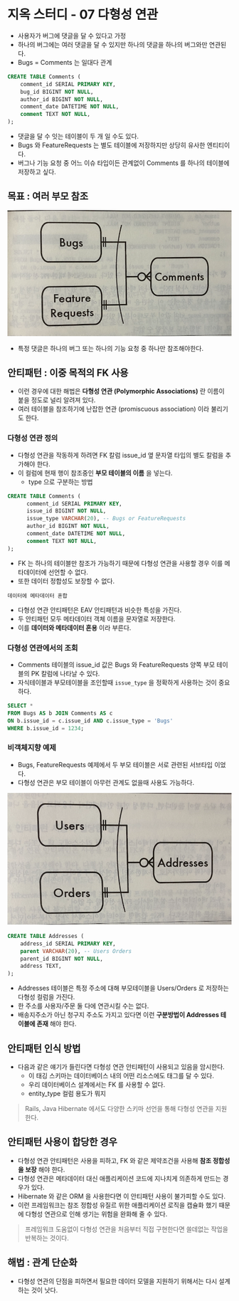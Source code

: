 # 지옥 스터디 - 07 다형성 연관
- 사용자가 버그에 댓글을 달 수 있다고 가정
- 하나의 버그에는 여러 댓글을 달 수 있지만 하나의 댓글을 하나의 버그와만 연관된다.
- Bugs = Comments 는 일대다 관계

```sql
CREATE TABLE Comments (
    comment_id SERIAL PRIMARY KEY,
    bug_id BIGINT NOT NULL,
    author_id BIGINT NOT NULL,
    comment_date DATETIME NOT NULL,
    comment TEXT NOT NULL, 
);
```
- 댓글을 달 수 잇는 테이블이 두 개 일 수도 있다.
- Bugs 와 FeatureRequests 는 별도 테이블에 저장하지만 상당히 유사한 엔티티이다.
- 버그나 기능 요청 중 어느 이슈 타입이든 관계없이 Comments 를 하나의 테이블에 저장하고 싶다.

## 목표 : 여러 부모 참조

![polyorphism](./images/sql_antipatterns_polymorphism.png)
- 특정 댓글은 하나의 버그 또는 하나의 기능 요청 중 하나만 참조해야한다.

## 안티패턴 : 이중 목적의 FK 사용
- 이런 경우에 대한 해법은 **다형성 연관 (Polymorphic Associations)** 란 이름이 붙을 정도로 널리 알려져 있다.
- 여러 테이블을 참조하기에 난잡한 연관 (promiscuous association) 이라 불리기도 한다.

### 다형성 연관 정의
- 다형성 연관을 작동하게 하려면 FK 칼럼 issue_id 옆 문자열 타입의 별도 칼럼을 추가해야 한다.
- 이 컬럼에 현재 행이 참조중인 **부모 테이블의 이름** 을 넣는다.
  - type 으로 구분하는 방법

```sql
CREATE TABLE Comments (
      comment_id SERIAL PRIMARY KEY,
      issue_id BIGINT NOT NULL,
      issue_type VARCHAR(20), -- Bugs or FeatureRequests
      author_id BIGINT NOT NULL,
      comment_date DATETIME NOT NULL,
      comment TEXT NOT NULL,
);
```
- FK 는 하나의 테이블만 참조가 가능하기 때문에 다형성 연관을 사용할 경우 이를 메타데이터에 선언할 수 없다.
- 또한 데이터 정합성도 보장할 수 없다.

`데이터에 메타데이터 혼합`
- 다형성 연관 안티패턴은 EAV 안티패턴과 비슷한 특성을 가진다.
- 두 안티패턴 모두 메타데이터 객체 이름을 문자열로 저장한다.
- 이를 **데이터와 메타데이터 혼용** 이라 부른다.

### 다형성 연관에서의 조회
- Comments 테이블의 issue_id 값은 Bugs 와 FeatureRequests 양쪽 부모 테이블의 PK 칼럼에 나타날 수 있다.
- 자식테이블과 부모테이블을 조인할때 `issue_type` 을 정확하게 사용하는 것이 중요하다.

```sql
SELECT *
FROM Bugs AS b JOIN Comments AS c 
ON b.issue_id = c.issue_id AND c.issue_type = 'Bugs'
WHERE b.issue_id = 1234;
```

### 비객체지향 예제
- Bugs, FeatureRequests 예제에서 두 부모 테이블은 서로 관련된 서브타입 이었다.
- 다형성 연관은 부모 테이블이 아무런 관계도 없을때 사용도 가능하다.

![Addresses](./images/sql_antipatterns_polymorphism_2.png)

```sql
CREATE TABLE Addresses (
    address_id SERIAL PRIMARY KEY,
    parent VARCHAR(20), -- Users Orders
    parent_id BIGINT NOT NULL,
    address TEXT,
);
```
- Addresses 테이블은 특정 주소에 대해 부모테이블을 Users/Orders 로 저장하는 다형성 컬럼을 가진다.
- 한 주소를 사용자/주문 둘 다에 연관시킬 수는 없다.
- 배송지주소가 아닌 청구지 주소도 가지고 있다면 이런 **구분방법이 Addresses 테이블에 존재** 해야 한다.

## 안티패턴 인식 방법
- 다음과 같은 얘기가 들린다면 다형성 연관 안티패턴이 사용되고 있음을 암시한다.
  - 이 태깅 스키마는 데이터베이스 내의 어떤 리소스에도 태그를 달 수 있다.
  - 우리 데이터베이스 설계에서는 FK 를 사용할 수 없다.
  - entity_type 컬럼 용도가 뭐지

> Rails, Java Hibernate 에서도 다양한 스키마 선언을 통해 다형성 연관을 지원한다.

## 안티패턴 사용이 합당한 경우
- 다형성 연관 안티패턴은 사용을 피하고, FK 와 같은 제약조건을 사용해 **참조 정합성을 보장** 해야 한다.
- 다형성 연관은 메타데이터 대신 애플리케이션 코드에 지나치게 의존하게 만드는 경우가 있다.
- Hibernate 와 같은 ORM 을 사용한다면 이 안티패턴 사용이 불가피할 수도 있다.
- 이런 프레임워크는 참조 정합성 유질르 위한 애플리케이션 로직을 캡슐화 했기 때문에 다형성 연관으로 인해 생기는 위험을 완화해 줄 수 있다.

> 프레임워크 도움없이 다형성 연관을 처음부터 직접 구현한다면 쓸데없는 작업을 반복하는 것이다.

## 해법 : 관계 단순화
- 다형성 연관의 단점을 피하면서 필요한 데이터 모델을 지원하기 위해서는 다시 설계하는 것이 낫다.